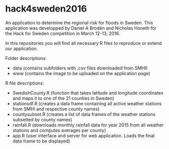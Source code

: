 # hack4sweden2016
An application to determine the regional risk for floods in Sweden. This application was developped by Daniel A Brodén and Nicholas Honeth for the Hack for Sweden competition in March 12-13, 2016.

In this repositories you will find all necessary R files to reproduce or extend our application.

Folder descriptions:
- data (contains subfolders with .csv files downloaded from SMHI)
- www (contains the image to be uploaded on the application page)

R file descriptions:
- SwedishCounty.R (function that takes latitude and longitude coordinates and maps it to one of the 21 counties in Sweden)
- stationsdf.R (creates a data frame containing all active weather stations from SMHI and respective county names)
- countysubset.R (creates a list of data frames of the weather stations subsetted by county names)
- rainfall.R (downloads monthly rainfall data for year 2015 from all weather stations and computes averages per county)
- app.R (user interface and server for web application. Loads the final data frame to be displayed)
